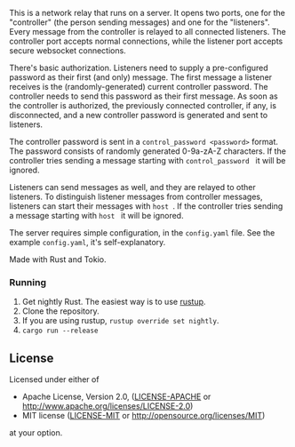 This is a network relay that runs on a server. It opens two ports, one for the "controller" (the person sending messages) and one for the "listeners". Every message from the controller is relayed to all connected listeners. The controller port accepts normal connections, while the listener port accepts secure websocket connections.

There's basic authorization. Listeners need to supply a pre-configured password as their first (and only) message. The first message a listener receives is the (randomly-generated) current controller password. The controller needs to send this password as their first message. As soon as the controller is authorized, the previously connected controller, if any, is disconnected, and a new controller password is generated and sent to listeners.

The controller password is sent in a `control_password <password>` format. The password consists of randomly generated 0-9a-zA-Z characters. If the controller tries sending a message starting with `control_password ` it will be ignored.

Listeners can send messages as well, and they are relayed to other listeners. To distinguish listener messages from controller messages, listeners can start their messages with `host `. If the controller tries sending a message starting with `host ` it will be ignored.

The server requires simple configuration, in the `config.yaml` file. See the example `config.yaml`, it's self-explanatory.

Made with Rust and Tokio.

### Running
1. Get nightly Rust. The easiest way is to use [rustup](https://rustup.rs/).
2. Clone the repository.
3. If you are using rustup, `rustup override set nightly`.
4. `cargo run --release`

## License

Licensed under either of

* Apache License, Version 2.0, ([LICENSE-APACHE](LICENSE-APACHE) or http://www.apache.org/licenses/LICENSE-2.0)
* MIT license ([LICENSE-MIT](LICENSE-MIT) or http://opensource.org/licenses/MIT)

at your option.
